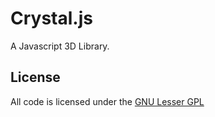 Crystal.js
=========
A Javascript 3D Library.

License
---------
All code is licensed under the [GNU Lesser GPL](http://www.gnu.org/licenses/lgpl.html)